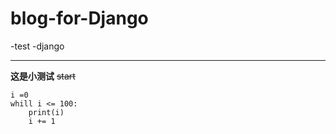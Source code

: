 # blog-for-Django
-test
-django
____
**这是小测试**
~~start~~
```{python}
i =0
whill i <= 100:
    print(i)
    i += 1
```